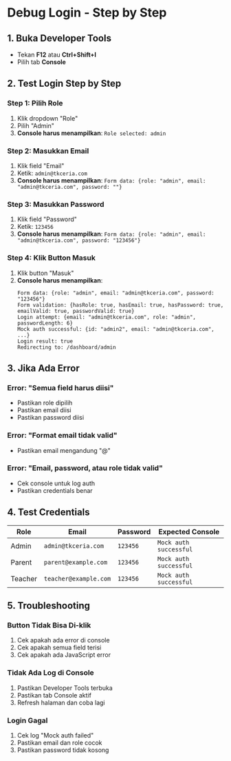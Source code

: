 # Debug Login - Step by Step

## 1. Buka Developer Tools
- Tekan **F12** atau **Ctrl+Shift+I**
- Pilih tab **Console**

## 2. Test Login Step by Step

### Step 1: Pilih Role
1. Klik dropdown "Role"
2. Pilih "Admin"
3. **Console harus menampilkan**: `Role selected: admin`

### Step 2: Masukkan Email
1. Klik field "Email"
2. Ketik: `admin@tkceria.com`
3. **Console harus menampilkan**: `Form data: {role: "admin", email: "admin@tkceria.com", password: ""}`

### Step 3: Masukkan Password
1. Klik field "Password"
2. Ketik: `123456`
3. **Console harus menampilkan**: `Form data: {role: "admin", email: "admin@tkceria.com", password: "123456"}`

### Step 4: Klik Button Masuk
1. Klik button "Masuk"
2. **Console harus menampilkan**:
   ```
   Form data: {role: "admin", email: "admin@tkceria.com", password: "123456"}
   Form validation: {hasRole: true, hasEmail: true, hasPassword: true, emailValid: true, passwordValid: true}
   Login attempt: {email: "admin@tkceria.com", role: "admin", passwordLength: 6}
   Mock auth successful: {id: "admin2", email: "admin@tkceria.com", ...}
   Login result: true
   Redirecting to: /dashboard/admin
   ```

## 3. Jika Ada Error

### Error: "Semua field harus diisi"
- Pastikan role dipilih
- Pastikan email diisi
- Pastikan password diisi

### Error: "Format email tidak valid"
- Pastikan email mengandung "@"

### Error: "Email, password, atau role tidak valid"
- Cek console untuk log auth
- Pastikan credentials benar

## 4. Test Credentials

| Role | Email | Password | Expected Console |
|------|-------|----------|------------------|
| Admin | `admin@tkceria.com` | `123456` | `Mock auth successful` |
| Parent | `parent@example.com` | `123456` | `Mock auth successful` |
| Teacher | `teacher@example.com` | `123456` | `Mock auth successful` |

## 5. Troubleshooting

### Button Tidak Bisa Di-klik
1. Cek apakah ada error di console
2. Cek apakah semua field terisi
3. Cek apakah ada JavaScript error

### Tidak Ada Log di Console
1. Pastikan Developer Tools terbuka
2. Pastikan tab Console aktif
3. Refresh halaman dan coba lagi

### Login Gagal
1. Cek log "Mock auth failed"
2. Pastikan email dan role cocok
3. Pastikan password tidak kosong
